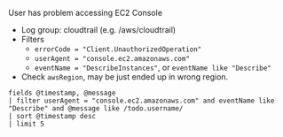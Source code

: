 User has problem accessing EC2 Console
- Log group: cloudtrail (e.g. /aws/cloudtrail)
- Filters
    - `errorCode = "Client.UnauthorizedOperation"` 
    - `userAgent = "console.ec2.amazonaws.com"`
    - `eventName = "DescribeInstances"`, or `eventName like "Describe"` 
- Check `awsRegion`, may be just ended up in wrong region.
```
fields @timestamp, @message
| filter userAgent = "console.ec2.amazonaws.com" and eventName like "Describe" and @message like /todo.username/  
| sort @timestamp desc
| limit 5
```
